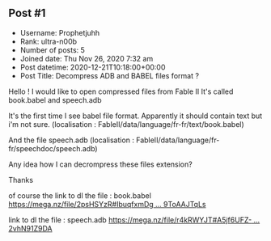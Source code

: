 ## Post #1
- Username: Prophetjuhh
- Rank: ultra-n00b
- Number of posts: 5
- Joined date: Thu Nov 26, 2020 7:32 am
- Post datetime: 2020-12-21T10:18:00+00:00
- Post Title: Decompress ADB and BABEL files format ?

Hello !
I would like to open compressed files from Fable II 
It's called book.babel and speech.adb

It's the first time I see babel file format.
Apparently it should contain text but i'm not sure.
(localisation : FableII/data/language/fr-fr/text/book.babel)

And the file speech.adb
(localisation : FableII/data/language/fr-fr/speechdoc/speech.adb)

Any idea how I can decrompress these files extension?

Thanks 

of course the link to dl the file : book.babel
[https://mega.nz/file/2psHSYzR#IbuqfxmDg ... 9ToAAJTqLs](https://mega.nz/file/2psHSYzR#IbuqfxmDgUAhS7Hi6Ak8iHQtUYD16Vhky9ToAAJTqLs)

link to dl the file : speech.adb
[https://mega.nz/file/r4kRWYJT#A5jf6UFZ- ... 2vhN91Z9DA](https://mega.nz/file/r4kRWYJT#A5jf6UFZ-Jk3KquyXnkbjeoNW61YOhXRi2vhN91Z9DA)
